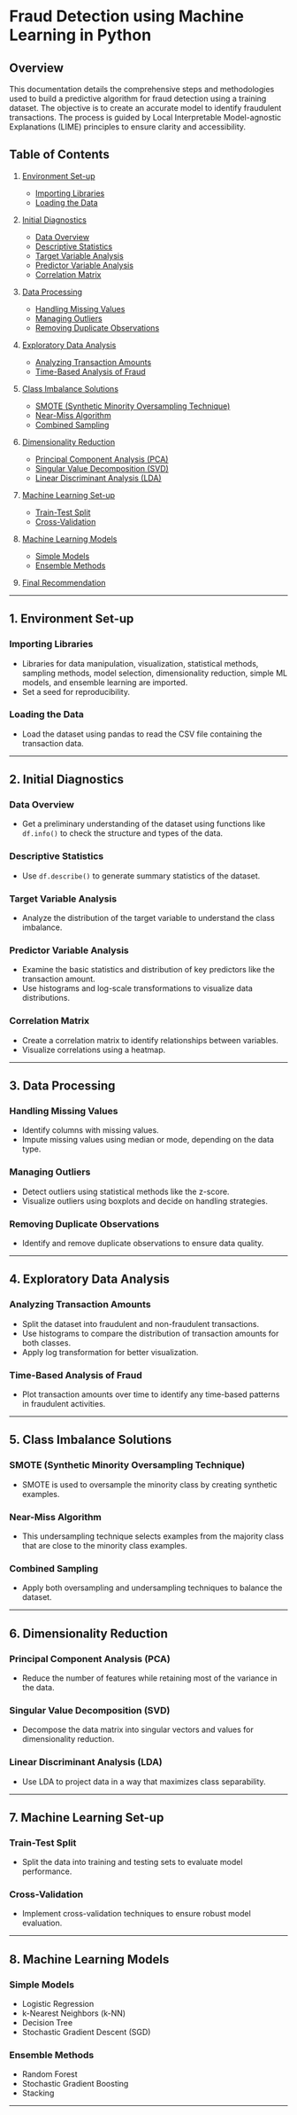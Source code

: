 # Fraud Detection using Machine Learning in Python

## Overview

This documentation details the comprehensive steps and methodologies used to build a predictive algorithm for fraud detection using a training dataset. The objective is to create an accurate model to identify fraudulent transactions. The process is guided by Local Interpretable Model-agnostic Explanations (LIME) principles to ensure clarity and accessibility.

## Table of Contents

1. [Environment Set-up](#1-environment-set-up)
    - [Importing Libraries](#importing-libraries)
    - [Loading the Data](#loading-the-data)

2. [Initial Diagnostics](#2-initial-diagnostics)
    - [Data Overview](#data-overview)
    - [Descriptive Statistics](#descriptive-statistics)
    - [Target Variable Analysis](#target-variable-analysis)
    - [Predictor Variable Analysis](#predictor-variable-analysis)
    - [Correlation Matrix](#correlation-matrix)

3. [Data Processing](#3-data-processing)
    - [Handling Missing Values](#handling-missing-values)
    - [Managing Outliers](#managing-outliers)
    - [Removing Duplicate Observations](#removing-duplicate-observations)

4. [Exploratory Data Analysis](#4-exploratory-data-analysis)
    - [Analyzing Transaction Amounts](#analyzing-transaction-amounts)
    - [Time-Based Analysis of Fraud](#time-based-analysis-of-fraud)

5. [Class Imbalance Solutions](#5-class-imbalance-solutions)
    - [SMOTE (Synthetic Minority Oversampling Technique)](#smote-synthetic-minority-oversampling-technique)
    - [Near-Miss Algorithm](#near-miss-algorithm)
    - [Combined Sampling](#combined-sampling)

6. [Dimensionality Reduction](#6-dimensionality-reduction)
    - [Principal Component Analysis (PCA)](#principal-component-analysis-pca)
    - [Singular Value Decomposition (SVD)](#singular-value-decomposition-svd)
    - [Linear Discriminant Analysis (LDA)](#linear-discriminant-analysis-lda)

7. [Machine Learning Set-up](#7-machine-learning-set-up)
    - [Train-Test Split](#train-test-split)
    - [Cross-Validation](#cross-validation)

8. [Machine Learning Models](#8-machine-learning-models)
    - [Simple Models](#simple-models)
    - [Ensemble Methods](#ensemble-methods)

9. [Final Recommendation](#9-final-recommendation)

---

## 1. Environment Set-up

### Importing Libraries

- Libraries for data manipulation, visualization, statistical methods, sampling methods, model selection, dimensionality reduction, simple ML models, and ensemble learning are imported.
- Set a seed for reproducibility.

### Loading the Data

- Load the dataset using pandas to read the CSV file containing the transaction data.

---

## 2. Initial Diagnostics

### Data Overview

- Get a preliminary understanding of the dataset using functions like `df.info()` to check the structure and types of the data.

### Descriptive Statistics

- Use `df.describe()` to generate summary statistics of the dataset.

### Target Variable Analysis

- Analyze the distribution of the target variable to understand the class imbalance.

### Predictor Variable Analysis

- Examine the basic statistics and distribution of key predictors like the transaction amount.
- Use histograms and log-scale transformations to visualize data distributions.

### Correlation Matrix

- Create a correlation matrix to identify relationships between variables.
- Visualize correlations using a heatmap.

---

## 3. Data Processing

### Handling Missing Values

- Identify columns with missing values.
- Impute missing values using median or mode, depending on the data type.

### Managing Outliers

- Detect outliers using statistical methods like the z-score.
- Visualize outliers using boxplots and decide on handling strategies.

### Removing Duplicate Observations

- Identify and remove duplicate observations to ensure data quality.

---

## 4. Exploratory Data Analysis

### Analyzing Transaction Amounts

- Split the dataset into fraudulent and non-fraudulent transactions.
- Use histograms to compare the distribution of transaction amounts for both classes.
- Apply log transformation for better visualization.

### Time-Based Analysis of Fraud

- Plot transaction amounts over time to identify any time-based patterns in fraudulent activities.

---

## 5. Class Imbalance Solutions

### SMOTE (Synthetic Minority Oversampling Technique)

- SMOTE is used to oversample the minority class by creating synthetic examples.

### Near-Miss Algorithm

- This undersampling technique selects examples from the majority class that are close to the minority class examples.

### Combined Sampling

- Apply both oversampling and undersampling techniques to balance the dataset.

---

## 6. Dimensionality Reduction

### Principal Component Analysis (PCA)

- Reduce the number of features while retaining most of the variance in the data.

### Singular Value Decomposition (SVD)

- Decompose the data matrix into singular vectors and values for dimensionality reduction.

### Linear Discriminant Analysis (LDA)

- Use LDA to project data in a way that maximizes class separability.

---

## 7. Machine Learning Set-up

### Train-Test Split

- Split the data into training and testing sets to evaluate model performance.

### Cross-Validation

- Implement cross-validation techniques to ensure robust model evaluation.

---

## 8. Machine Learning Models

### Simple Models

- Logistic Regression
- k-Nearest Neighbors (k-NN)
- Decision Tree
- Stochastic Gradient Descent (SGD)

### Ensemble Methods

- Random Forest
- Stochastic Gradient Boosting
- Stacking

---
